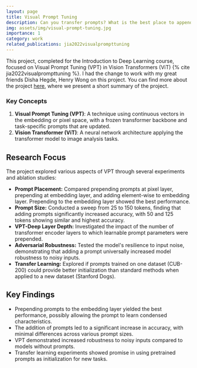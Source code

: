 ```yaml
---
layout: page
title: Visual Prompt Tuning 
description: Can you transfer prompts? What is the best place to append prompts? Do they increase the adversarial robustness? Find out here :) 
img: assets/img/visual-prompt-tuning.jpg
importance: 1
category: work
related_publications: jia2022visualprompttuning
---
```


This project, completed for the Introduction to Deep Learning course, focused on Visual Prompt Tuning (VPT) in Vision Transformers (ViT) {% cite jia2022visualprompttuning %}. I had the change to work with my great friends Disha Hegde, Henry Wong on this project. You can find more about the project [here](https://youtu.be/dUh8MXHKvNE?si=efeuhlRyoUFlVIlB), where we present a short summary of the project. 
    
### Key Concepts
1. **Visual Prompt Tuning (VPT)**: A technique using continuous vectors in the embedding or pixel space, with a frozen transformer backbone and task-specific prompts that are updated.
2. **Vision Transformer (ViT)**: A neural network architecture applying the transformer model to image analysis tasks.

## Research Focus
The project explored various aspects of VPT through several experiments and ablation studies:
- **Prompt Placement:** Compared prepending prompts at pixel layer, prepending at embedding layer, and adding element-wise to embedding layer. Prepending to the embedding layer showed the best performance.
- **Prompt Size:** Conducted a sweep from 25 to 150 tokens, finding that adding prompts significantly increased accuracy, with 50 and 125 tokens showing similar and highest accuracy.
- **VPT-Deep Layer Depth:** Investigated the impact of the number of transformer encoder layers to which learnable prompt parameters were prepended.
- **Adversarial Robustness:** Tested the model's resilience to input noise, demonstrating that adding a prompt universally increased model robustness to noisy inputs.
- **Transfer Learning:** Explored if prompts trained on one dataset (CUB-200) could provide better initialization than standard methods when applied to a new dataset (Stanford Dogs).


## Key Findings
- Prepending prompts to the embedding layer yielded the best performance, possibly allowing the prompt to learn condensed characteristics.
- The addition of prompts led to a significant increase in accuracy, with minimal differences across various prompt sizes.
- VPT demonstrated increased robustness to noisy inputs compared to models without prompts.
- Transfer learning experiments showed promise in using pretrained prompts as initialization for new tasks.